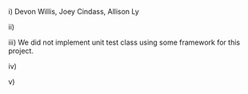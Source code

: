 i) Devon Willis, Joey Cindass, Allison Ly

ii)

iii) We did not implement unit test class using some framework for this project.

iv)

v)

